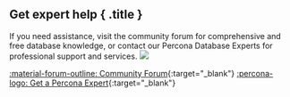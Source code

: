 <div data-banner markdown>

## Get expert help { .title }

If you need assistance, visit the community forum for comprehensive and free database knowledge, or contact our Percona Database Experts for professional support and services.
 <img referrerpolicy="no-referrer-when-downgrade" src="https://static.scarf.sh/a.png?x-pxid=02e3958d-3c26-4f9b-aee1-62b36bc495cb" />
<div class="actions" markdown>

[:material-forum-outline: Community Forum](https://forums.percona.com/){:target="_blank"} [:percona-logo: Get a Percona Expert](https://www.percona.com/about/contact){:target="_blank"}
</div></div>